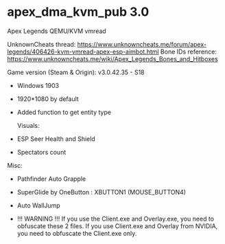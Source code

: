 # apex_dma_kvm_pub 3.0
 Apex Legends QEMU/KVM vmread

UnknownCheats thread: https://www.unknowncheats.me/forum/apex-legends/406426-kvm-vmread-apex-esp-aimbot.html
Bone IDs reference: https://www.unknowncheats.me/wiki/Apex_Legends_Bones_and_Hitboxes

Game version (Steam & Origin): v3.0.42.35 - S18

- Windows 1903
- 1920*1080 by default
- Added function to get entity type

  Visuals:
- ESP Seer Health and Shield
- Spectators count

Misc:
- Pathfinder Auto Grapple
- SuperGlide by OneButton : XBUTTON1 (MOUSE_BUTTON4)
- Auto WallJump

- !!! WARNING !!!
  If you use the Client.exe and Overlay.exe, you need to obfuscate these 2 files.
  If you use Client.exe and Overlay from NVIDIA, you need to obfuscate the Client.exe only.
